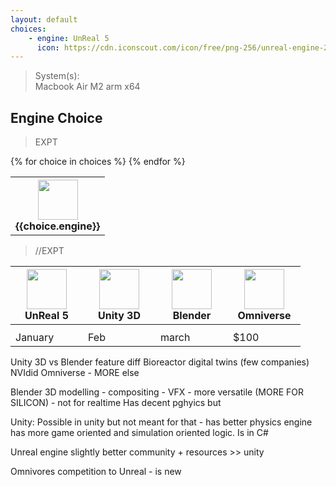 ```yaml
---
layout: default
choices:
    - engine: UnReal 5
      icon: https://cdn.iconscout.com/icon/free/png-256/unreal-engine-2749375-2284765.png
---
```


<style>
    img{
        --sz: 64px;
        height: var(--sz);
        width: var(--sz);
        object-fit: contain;
    }
    th{
        text-align: center;
        min-width: 100px;
    }
</style>

> System(s): \
> Macbook Air M2 arm x64

## Engine Choice

> EXPT

<table>
  <tr>
    {% for choice in choices %}
    <th>
        <img src="{{choice.src}}"/> <br/>
        {{choice.engine}}
    </th>
    {% endfor %}
  </tr>
</table>

> //EXPT

<table>
  <tr>
    <th>
    <img src="https://cdn.iconscout.com/icon/free/png-256/unreal-engine-2749375-2284765.png"/> <br/>
    UnReal 5
    </th>
    <th>
    <img src="https://cdn4.iconfinder.com/data/icons/logos-brands-5/24/unity-512.png"/> <br/>
    Unity 3D
    </th>
    <th>
    <img src="https://upload.wikimedia.org/wikipedia/commons/thumb/0/0c/Blender_logo_no_text.svg/293px-Blender_logo_no_text.svg.png"/> <br/>
    Blender
    </th>
    <th>
    <img src="https://docs.omniverse.nvidia.com/con_connect/_images/renderer.png"/> <br/>
    Omniverse
    </th>
  </tr>
  <tr>
  <th></th>
  <th></th>
  <th></th>
  <th></th>
  </tr>
  <tr>
    <td>January</td>
    <td>Feb</td>
    <td>march</td>
    <td>$100</td>
  </tr>
</table>



Unity 3D vs Blender feature diff
Bioreactor digital twins (few companies)
NVIdid Omniverse - MORE
	else

Blender 3D modelling - compositing - VFX - more versatile (MORE FOR SILICON) - not for realtime
Has decent pghyics but

Unity: Possible in unity but not meant for that - has better physics engine has more game oriented and simulation oriented logic. Is in C#

Unreal engine slightly better community + resources >> unity

Omnivores competition to Unreal - is new